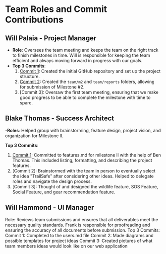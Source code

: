 # Team Roles and Commit Contributions

## Will Palaia - Project Manager
- **Role**: Oversees the team meeting and keeps the team on the right track to finish milestones in time. Will is responsible for keeping the team efficient and always moving forward in progress with our goals.
- **Top 3 Commits**:
  1. [Commit 1](https://github.com/repo/94299bbf1fe97b3fe26477bb5f79dc1f30fece8d): Created the initial GitHub repository and set up the project structure.
  2. [Commit 2](https://github.com/repo/3c63ecef5afb9be9c49fedabd24e4689960fae59): Created the `team/m2` and `team/reports` folders, allowing for submission of Milestone #2.
  3. [Commit 3]: Oversaw the first team meeting, ensuring that we make good progress to be able to complete the milestone with time to spare.

## Blake Thomas - Success Architect 

-**Roles**: Helped group with brainstorming, feature design, project vision, and organization for Milestone II. 

**Top 3 Commits**:
  1. [Commit 1](https://github.com/WillPalaia/326Project/blob/main/team/m2/features.md): Committed to features.md for milestone II with the help of Ben Thomas. This included listing, formatting, and describing the project features.
  2. [Commit 2]: Brainstormed with the team in person to eventually select the idea "TrailSafe" after considering other ideas. Helped to delegate roles and navigate the design process.
  3. [Commit 3]: Thought of and designed the wildlife feature, SOS Feature, Social Feature, and gear recommendation feature. 



## Will Hammond - UI Manager
Role: Reviews team submissions and ensures that all deliverables meet the necessary quality standards. Frank is responsible for proofreading and ensuring the accuracy of all documents before submission.
Top 3 Commits:
Commit 1: Completed to the users.md file
Commit 2: Made diagrams and possible templates for project ideas
Commit 3: Created pictures of what team members ideas would look like on our web application


